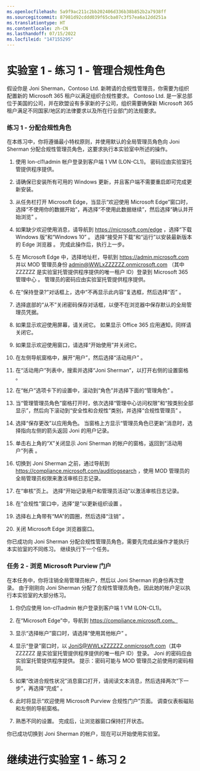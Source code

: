 ```yaml
---
ms.openlocfilehash: 5a9f9ac211c2bb202406d336b38b852b2a7938ff
ms.sourcegitcommit: 87981d92cddd039f65cba07c3f57ea6a12dd251a
ms.translationtype: HT
ms.contentlocale: zh-CN
ms.lasthandoff: 07/15/2022
ms.locfileid: "147155295"
---
```

# <a name="lab-1---exercise-1---manage-compliance-roles"></a>实验室 1 - 练习 1 - 管理合规性角色

假设你是 Joni Sherman，Contoso Ltd. 新聘请的合规性管理员，你需要为组织配置新的 Microsoft 365 租户以满足组织合规性要求。 Contoso Ltd. 是一家总部位于美国的公司，并在欧盟设有多家新的子公司，组织需要确保新 Microsoft 365 租户满足不同国家/地区的法律要求以及所在行业部门的法规要求。

### <a name="task-1--assign-compliance-roles"></a>练习 1 - 分配合规性角色

在本练习中，你将遵循最小特权原则，并使用默认的全局管理员角色向 Joni Sherman 分配合规性管理员角色，这要求执行本实验室中所述的操作。

1. 使用 lon-cl1\admin 帐户登录到客户端 1 VM (LON-CL1)。 密码应由实验室托管提供程序提供。

1. 请确保已安装所有可用的 Windows 更新，并且客户端不需要重启即可完成更新安装。

    [//]: <> (安装最新的 OS 更新还会将 Edge 浏览器更新为执行此实验室所需的新 Chromium 版本。)

1. 从任务栏打开 Microsoft Edge，当显示“欢迎使用 Microsoft Edge”窗口时，选择“不使用你的数据开始”，再选择“不使用此数据继续”，然后选择“确认并开始浏览”    。

1. 如果缺少欢迎使用消息，请导航到 https://microsoft.com/edge ，选择“下载 Windows 版”和“Windows 10” 。 选择“接受并下载”和“运行”以安装最新版本的 Edge 浏览器 。 完成此操作后，执行上一步。

1. 在 Microsoft Edge 中，选择地址栏，导航到 https://admin.microsoft.com 并以 MOD 管理员身份 admin@WWLxZZZZZZ.onmicrosoft.com （其中 ZZZZZZ 是实验室托管提供程序提供的唯一租户 ID）登录到 Microsoft 365 管理中心  。 管理员的密码应由实验室托管提供程序提供。

1. 在“保持登录?”对话框上，选中“不再显示此内容”复选框，然后选择“否”  。

1. 选择底部的“从不”关闭密码保存对话框，以便不在浏览器中保存默认的全局管理员凭据。

1. 如果显示欢迎使用屏幕，请关闭它。 如果显示 Office 365 应用通知，同样请关闭它。

1. 如果显示欢迎使用窗口，请选择“开始使用”并关闭它。

1. 在左侧导航窗格中，展开“用户”，然后选择“活动用户” 。

1. 在“活动用户”列表中，搜索并选择“Joni Sherman”，以打开右侧的设置窗格 。

1.  在“帐户”选项卡下的设置中，滚动到“角色”并选择下面的“管理角色”  。

1. 当“管理管理员角色”窗格打开时，依次选择“管理中心访问权限”和“按类别全部显示”，然后向下滚动到“安全性和合规性”类别，并选择“合规性管理员”    。

1.  选择“保存更改”以应用角色。 当窗格上方显示“管理员角色已更新”消息时，选择指向左侧的箭头返回 Joni 的用户记录。

1. 单击右上角的“X”关闭显示 Joni Sherman 的帐户的窗格，返回到“活动用户”列表 。

1. 切换到 Joni Sherman 之前，通过导航到 https://compliance.microsoft.com/auditlogsearch ，使用 MOD 管理员的全局管理员权限来激活审核日志记录。

1. 在“审核”页上。 选择“开始记录用户和管理员活动”以激活审核日志记录。

1. 在“合规性”窗口中，选择“是”以更新组织设置 。

1. 选择右上角带有“MA”的圆圈，然后选择“注销” 。

1. 关闭 Microsoft Edge 浏览器窗口。

你已成功向 Joni Sherman 分配合规性管理员角色，需要先完成此操作才能执行本实验室的不同练习。 继续执行下一个任务。

### <a name="task-2--explore-the-microsoft-purview-portal"></a>任务 2 - 浏览 Microsoft Purview 门户

在本任务中，你将注销全局管理员帐户，然后以 Joni Sherman 的身份再次登录。 由于刚刚向 Joni Sherman 分配了合规性管理员角色，因此她的帐户足以执行本实验室的大部分练习。

1. 你仍应使用 lon-cl1\admin 帐户登录到客户端 1 VM (LON-CL1)。 

1. 在“Microsoft Edge”中，导航到 https://compliance.microsoft.com。

1. 显示“选择帐户”窗口时，请选择“使用其他帐户” 。

1. 显示“登录”窗口时，以 JoniS@WWLxZZZZZZ.onmicrosoft.com（其中 ZZZZZZ 是实验室托管提供程序提供的唯一租户 ID）登录。  Joni 的密码应由实验室托管提供程序提供。  提示：密码可能与 MOD 管理员之前使用的密码相同。

1. 如果“改进合规性状况”消息窗口打开，请阅读文本消息，然后选择两次“下一步”，再选择“完成”  。 

    [//]: <> (“改进合规性状况”没有显示在任何测试方案中。要删除最后一步吗？)

1. 此时将显示“欢迎使用 Microsoft Purview 合规性门户”页面。 调查仪表板磁贴和左侧的导航窗格。

1. 熟悉不同的设置。 完成后，让浏览器窗口保持打开状态。

你已成功切换到 Joni Sherman 的帐户，现在可以开始使用实验室。

# <a name="proceed-to-lab-1---exercise-2"></a>继续进行实验室 1 - 练习 2
